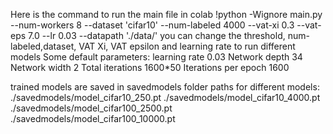 Here is the command to run the main file in colab
!python -Wignore main.py --num-workers  8 --dataset 'cifar10' --num-labeled 4000 --vat-xi 0.3 --vat-eps 7.0 --lr 0.03 --datapath './data/'
you can change the threshold, num-labeled,dataset, VAT Xi, VAT epsilon and learning rate to run different models
Some default parameters:
learning rate 0.03
Network depth 34
Network width 2
Total iterations 1600*50
Iterations per epoch 1600

trained models are saved in savedmodels folder
paths for different models:
./savedmodels/model_cifar10_250.pt
./savedmodels/model_cifar10_4000.pt
./savedmodels/model_cifar100_2500.pt
./savedmodels/model_cifar100_10000.pt